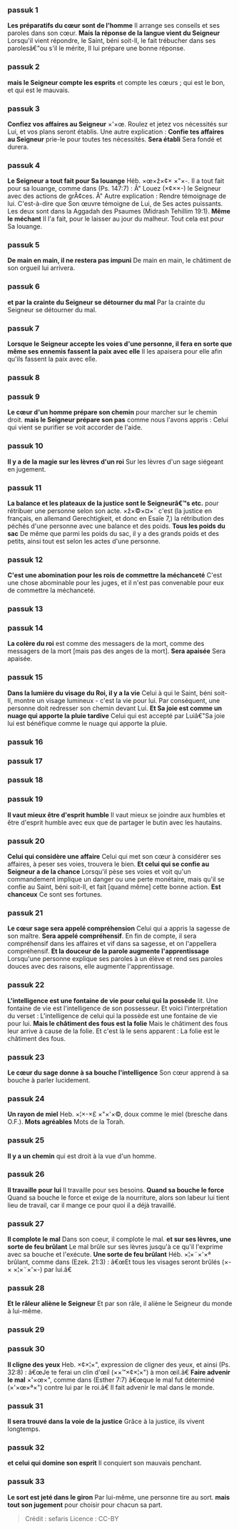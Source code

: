 
### passuk 1
<b>Les préparatifs du cœur sont de l'homme</b> Il arrange ses conseils et ses paroles dans son cœur.
<b>Mais la réponse de la langue vient du Seigneur</b> Lorsqu'il vient répondre, le Saint, béni soit-Il, le fait trébucher dans ses parolesâ€"ou s'il le mérite, Il lui prépare une bonne réponse.

### passuk 2
<b>mais le Seigneur compte les esprits</b> et compte les cœurs ; qui est le bon, et qui est le mauvais.

### passuk 3
<b>Confiez vos affaires au Seigneur</b> ×'×œ. Roulez et jetez vos nécessités sur Lui, et vos plans seront établis. Une autre explication : <b>Confie tes affaires au Seigneur</b> prie-le pour toutes tes nécessités.
<b>Sera établi</b> Sera fondé et durera.

### passuk 4
<b>Le Seigneur a tout fait pour Sa louange</b> Héb. ×œ×ž×¢× ×"×-. Il a tout fait pour sa louange, comme dans (Ps. 147:7) : Â" Louez (×¢××-) le Seigneur avec des actions de grÃ¢ces. Â" Autre explication : Rendre témoignage de lui. C'est-à-dire que Son œuvre témoigne de Lui, de Ses actes puissants. Les deux sont dans la Aggadah des Psaumes (Midrash Tehillim 19:1).
<b>Même le méchant</b> Il l'a fait, pour le laisser au jour du malheur. Tout cela est pour Sa louange.

### passuk 5
<b>De main en main, il ne restera pas impuni</b> De main en main, le châtiment de son orgueil lui arrivera.

### passuk 6
<b>et par la crainte du Seigneur se détourner du mal</b> Par la crainte du Seigneur se détourner du mal.

### passuk 7
<b>Lorsque le Seigneur accepte les voies d'une personne, il fera en sorte que même ses ennemis fassent la paix avec elle</b> Il les apaisera pour elle afin qu'ils fassent la paix avec elle.

### passuk 8

### passuk 9
<b>Le cœur d'un homme prépare son chemin</b> pour marcher sur le chemin droit.
<b>mais le Seigneur prépare son pas</b> comme nous l'avons appris : Celui qui vient se purifier se voit accorder de l'aide.

### passuk 10
<b>Il y a de la magie sur les lèvres d'un roi</b> Sur les lèvres d'un sage siégeant en jugement.

### passuk 11
<b>La balance et les plateaux de la justice sont le Seigneurâ€™s etc.</b> pour rétribuer une personne selon son acte. ×ž×©×¤×˜ c'est (la justice en français, en allemand Gerechtigkeit, et donc en Esaïe 7,) la rétribution des péchés d'une personne avec une balance et des poids.
<b>Tous les poids du sac</b> De même que parmi les poids du sac, il y a des grands poids et des petits, ainsi tout est selon les actes d'une personne.

### passuk 12
<b>C'est une abomination pour les rois de commettre la méchanceté</b> C'est une chose abominable pour les juges, et il n'est pas convenable pour eux de commettre la méchanceté.

### passuk 13

### passuk 14
<b>La colère du roi</b> est comme des messagers de la mort, comme des messagers de la mort [mais pas des anges de la mort].
<b>Sera apaisée</b> Sera apaisée.

### passuk 15
<b>Dans la lumière du visage du Roi, il y a la vie</b> Celui à qui le Saint, béni soit-Il, montre un visage lumineux - c'est la vie pour lui. Par conséquent, une personne doit redresser son chemin devant Lui.
<b>Et Sa joie est comme un nuage qui apporte la pluie tardive</b> Celui qui est accepté par Luiâ€"Sa joie lui est bénéfique comme le nuage qui apporte la pluie.

### passuk 16

### passuk 17

### passuk 18

### passuk 19
<b>Il vaut mieux être d'esprit humble</b> Il vaut mieux se joindre aux humbles et être d'esprit humble avec eux que de partager le butin avec les hautains.

### passuk 20
<b>Celui qui considère une affaire</b> Celui qui met son cœur à considérer ses affaires, à peser ses voies, trouvera le bien.
<b>Et celui qui se confie au Seigneur a de la chance</b> Lorsqu'il pèse ses voies et voit qu'un commandement implique un danger ou une perte monétaire, mais qu'il se confie au Saint, béni soit-Il, et fait [quand même] cette bonne action.
<b>Est chanceux</b> Ce sont ses fortunes.

### passuk 21
<b>Le cœur sage sera appelé compréhension</b> Celui qui a appris la sagesse de son maître.
<b>Sera appelé compréhensif</b>. En fin de compte, il sera compréhensif dans les affaires et vif dans sa sagesse, et on l'appellera compréhensif.
<b>Et la douceur de la parole augmente l'apprentissage</b> Lorsqu'une personne explique ses paroles à un élève et rend ses paroles douces avec des raisons, elle augmente l'apprentissage.

### passuk 22
<b>L'intelligence est une fontaine de vie pour celui qui la possède</b> lit. Une fontaine de vie est l'intelligence de son possesseur. Et voici l'interprétation du verset : L'intelligence de celui qui la possède est une fontaine de vie pour lui.
<b>Mais le châtiment des fous est la folie</b> Mais le châtiment des fous leur arrive à cause de la folie. Et c'est là le sens apparent : La folie est le châtiment des fous.

### passuk 23
<b>Le cœur du sage donne à sa bouche l'intelligence</b> Son cœur apprend à sa bouche à parler lucidement.

### passuk 24
<b>Un rayon de miel</b> Heb. ×¦×-×£ ×"×'×©, doux comme le miel (bresche dans O.F.).
<b>Mots agréables</b> Mots de la Torah.

### passuk 25
<b>Il y a un chemin</b> qui est droit à la vue d'un homme.

### passuk 26
<b>Il travaille pour lui</b> Il travaille pour ses besoins.
<b>Quand sa bouche le force</b> Quand sa bouche le force et exige de la nourriture, alors son labeur lui tient lieu de travail, car il mange ce pour quoi il a déjà travaillé.

### passuk 27
<b>Il complote le mal</b> Dans son coeur, il complote le mal.
<b>et sur ses lèvres, une sorte de feu brûlant</b> Le mal brûle sur ses lèvres jusqu'à ce qu'il l'exprime avec sa bouche et l'exécute.
<b>Une sorte de feu brûlant</b> Héb. ×¦×¨×'×ª brûlant, comme dans (Ezek. 21:3) : â€œEt tous les visages seront brûlés (×-× ×¦×¨×'×-) par lui.â€

### passuk 28
<b>Et le râleur aliène le Seigneur</b> Et par son râle, il aliène le Seigneur du monde à lui-même.

### passuk 29

### passuk 30
<b>Il cligne des yeux</b> Heb. ×¢×¦×", expression de cligner des yeux, et ainsi (Ps. 32:8) : â€œJe te ferai un clin d'œil (××™×¢×¦×") à mon œil.â€
<b>Faire advenir le mal</b> ×'×œ×", comme dans (Esther 7:7) â€œque le mal fut déterminé (×'×œ×ª×") contre lui par le roi.â€ Il fait advenir le mal dans le monde.

### passuk 31
<b>Il sera trouvé dans la voie de la justice</b> Grâce à la justice, ils vivent longtemps.

### passuk 32
<b>et celui qui domine son esprit</b> Il conquiert son mauvais penchant.

### passuk 33
<b>Le sort est jeté dans le giron</b> Par lui-même, une personne tire au sort.
<b>mais tout son jugement</b> pour choisir pour chacun sa part.

>Crédit : sefaris
>Licence : CC-BY